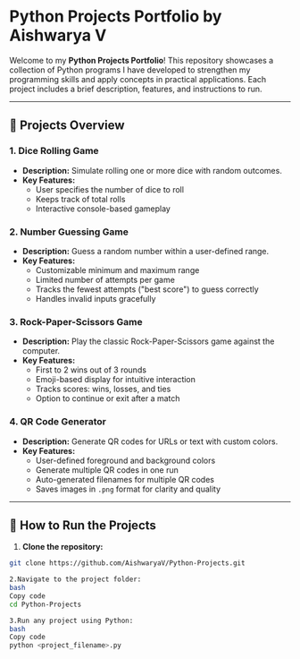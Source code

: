 # Python Projects Portfolio by Aishwarya V

Welcome to my **Python Projects Portfolio**! This repository showcases a collection of Python programs I have developed to strengthen my programming skills and apply concepts in practical applications. Each project includes a brief description, features, and instructions to run.

---

## 📝 Projects Overview

### 1. Dice Rolling Game
- **Description:** Simulate rolling one or more dice with random outcomes.
- **Key Features:**  
  - User specifies the number of dice to roll  
  - Keeps track of total rolls  
  - Interactive console-based gameplay

### 2. Number Guessing Game
- **Description:** Guess a random number within a user-defined range.  
- **Key Features:**  
  - Customizable minimum and maximum range  
  - Limited number of attempts per game  
  - Tracks the fewest attempts ("best score") to guess correctly  
  - Handles invalid inputs gracefully

### 3. Rock-Paper-Scissors Game
- **Description:** Play the classic Rock-Paper-Scissors game against the computer.  
- **Key Features:**  
  - First to 2 wins out of 3 rounds  
  - Emoji-based display for intuitive interaction  
  - Tracks scores: wins, losses, and ties  
  - Option to continue or exit after a match  

### 4. QR Code Generator
- **Description:** Generate QR codes for URLs or text with custom colors.  
- **Key Features:**  
  - User-defined foreground and background colors  
  - Generate multiple QR codes in one run  
  - Auto-generated filenames for multiple QR codes  
  - Saves images in `.png` format for clarity and quality

---

## 🚀 How to Run the Projects

1. **Clone the repository:**
```bash
git clone https://github.com/AishwaryaV/Python-Projects.git

2.Navigate to the project folder:
bash
Copy code
cd Python-Projects

3.Run any project using Python:
bash
Copy code
python <project_filename>.py